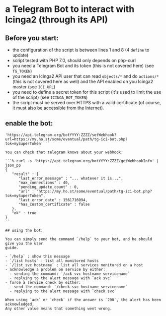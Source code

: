 # a Telegram Bot to interact with Icinga2 (through its API)

## Before you start:

- the configuration of the script is between lines 1 and 8 (4 `define` to update) 
- script tested with PHP 7.0, should only depends on php-curl
- you need a Telegram Bot and its token (this is not covered here) (see `TG_TOKEN`)
- you need an Icinga2 API user that can read `objects/*` and do `actions/*` (this is
  not covered here as well) and the API enabled on you Icinga2 master (see `ICI_URL`)
- you need to define a secret token for this script (it's used to limit the use of
  the script) (see `ICINGA_BOT_TOKEN`)
- the script must be served over HTTPS with a valid certificate (of course, it must
  also be accessible from the Internet).

## enable the bot:

```curl -s
'https://api.telegram.org/botYYYY:ZZZZ/setWebhook?url=https://my.ho.st/some/eventual/path/tg-ici-bot.php?tok=mySuperToken'```

You can check that telegram knows about your webhook:

```% curl -s 'https://api.telegram.org/botYYYY:ZZZZ/getWebhookInfo' | json_pp
{
   "result" : {
      "last_error_message" : "... whatever it is...",
      "max_connections" : 40,
      "pending_update_count" : 0,
      "url" : "https://my.ho.st/some/eventual/path/tg-ici-bot.php?tok=mySuperToken",
      "last_error_date" : 1561716094,
      "has_custom_certificate" : false
   },
   "ok" : true
}
``

## using the bot:

You can simply send the command `/help` to your bot, and he should give you the user
guide.

- `/help` : show this message
- `/list hosts` : list all monitored hosts
- `/list svc hostname` : list all services monitored on a host
- acknowledge a problem on service by either:
  - sending the command: `/ack svc hostname servicename`
  - replying to the alert message with `ack svc`
- force a service check by either:
  - send the command: `/check svc hostname servicename`
  - replying to the alert message with `check svc`

When using `ack` or `check` if the answer is `200`, the alert has been acknowledged.
Any other value means that something went wrong.
